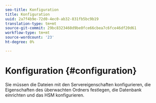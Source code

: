 ```yaml
---
seo-title: Konfiguration
title: Konfiguration
uuid: 2a7f4b9e-72d0-4ec0-ab32-831fb5bc9b19
translation-type: tm+mt
source-git-commit: 29bc8323460d9be0fce66cbea7c6fce46df20d61
workflow-type: tm+mt
source-wordcount: '23'
ht-degree: 0%

---
```



# Konfiguration {#configuration}

Sie müssen die Dateien mit den Servereigenschaften konfigurieren, die Eigenschaften des überwachten Ordners festlegen, die Datenbank einrichten und das HSM konfigurieren.
